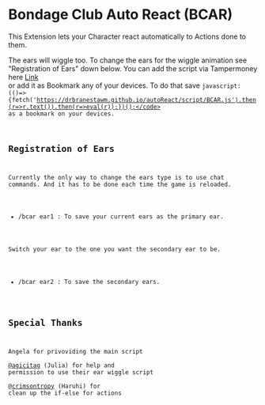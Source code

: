 Bondage Club Auto React (BCAR)
====================  
This Extension lets your Character react automatically to Actions done to them.  


The ears will wiggle too. To change the ears for the wiggle animation see "Registration of Ears" down below. You can add the script via Tampermoney here [Link](./script/BCARLoader.user.js)  
or add it as Bookmark any of your devices. To do that save  <code>javascript:(()=>{fetch('https://drbranestawm.github.io/autoReact/script/BCAR.js').then(r=>r.text()).then(r=>eval(r));})();</code> as a bookmark on your devices.

Registration of Ears
----------------------
Currently the only way to change the ears type is to use chat commands. And it has to be done each time the game is reloaded.

  - /bcar ear1 : To save your current ears as the primary ear.

Switch your ear to the one you want the secondary ear to be.

  - /bcar ear2 : To save the secondary ears.



Special Thanks
----------------

Angela for privoviding the main script  
[@agicitag](https://github.com/agicitag) (Julia) for help and permission to use their ear wiggle script  
[@crimsontropy](https://github.com/crimsontropy) (Haruhi) for clean up the if-else for actions

